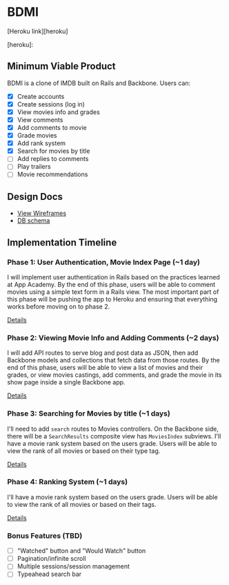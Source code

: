 # BDMI

[Heroku link][heroku]

[heroku]:

## Minimum Viable Product
BDMI is a clone of IMDB built on Rails and Backbone. Users can:

<!-- This is a Markdown checklist. Use it to keep track of your progress! -->

- [x] Create accounts
- [x] Create sessions (log in)
- [x] View movies info and grades
- [x] View comments
- [x] Add comments to movie
- [x] Grade movies
- [x] Add rank system
- [x] Search for movies by title
- [ ] Add replies to comments
- [ ] Play trailers
- [ ] Movie recommendations

## Design Docs
* [View Wireframes][views]
* [DB schema][schema]

[views]: ./docs/views.md
[schema]: ./docs/schema.md

## Implementation Timeline

### Phase 1: User Authentication, Movie Index Page (~1 day)
I will implement user authentication in Rails based on the practices learned at
App Academy. By the end of this phase, users will be able to comment movies using
a simple text form in a Rails view. The most important part of this phase will
be pushing the app to Heroku and ensuring that everything works before moving on
to phase 2.

[Details][phase-one]

### Phase 2: Viewing Movie Info and Adding Comments (~2 days)
I will add API routes to serve blog and post data as JSON, then add Backbone
models and collections that fetch data from those routes. By the end of this
phase, users will be able to view a list of movies and their grades, or view
movies castings, add comments, and grade the movie in its show page inside a
single Backbone app.

[Details][phase-two]

### Phase 3: Searching for Movies by title (~1 days)
I'll need to add `search` routes to Movies controllers. On the
Backbone side, there will be a `SearchResults` composite view has `MoviesIndex`
subviews. I'll have a movie rank system based on the users grade. Users will be
able to view the rank of all movies or based on their type tag.

[Details][phase-three]

### Phase 4: Ranking System (~1 days)
I'll have a movie rank system based on the users grade. Users will be
able to view the rank of all movies or based on their tags.

[Details][phase-four]


### Bonus Features (TBD)
- [ ] "Watched" button and "Would Watch" button
- [ ] Pagination/infinite scroll
- [ ] Multiple sessions/session management
- [ ] Typeahead search bar

[phase-one]: ./docs/phases/phase1.md
[phase-two]: ./docs/phases/phase2.md
[phase-three]: ./docs/phases/phase3.md
[phase-four]: ./docs/phases/phase4.md
